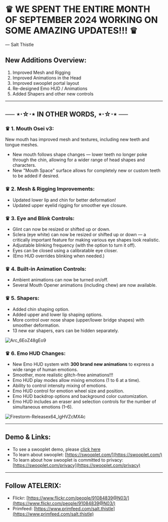# ♛ WE SPENT THE ENTIRE MONTH OF SEPTEMBER 2024 WORKING ON SOME AMAZING UPDATES!!! ♛

— Salt Thistle

## New Additions Overview:

1. Improved Mesh and Rigging
2. Improved Animations in the Head
3. Improved swooplet portal layout
4. Re-designed Emo HUD / Animations
5. Added Shapers and other new controls

---

## ── ⋆⋅☆⋅⋆ IN OTHER WORDS, ⋆⋅☆⋅⋆ ──

### ♛ 1. Mouth Osei v3:

New mouth has improved mesh and textures, including new teeth and tongue meshes.

- New mouth follows shape changes — lower teeth no longer poke through the chin, allowing for a wider range of head shapes and characters.
- New "Mouth Space" surface allows for completely new or custom teeth to be added if desired.

### ♛ 2. Mesh & Rigging Improvements:

- Updated lower lip and chin for better deformation!
- Updated upper eyelid rigging for smoother eye closure.

### ♛ 3. Eye and Blink Controls:

- Glint can now be resized or shifted up or down.
- Sclera (eye white) can now be resized or shifted up or down — a critically important feature for making various eye shapes look realistic.
- Adjustable blinking frequency (with the option to turn it off).
- Eyes can be closed using a calibratable eye closer.
- (Emo HUD overrides blinking when needed.)

### ♛ 4. Built-in Animation Controls:

- Ambient animations can now be turned on/off.
- Several Mouth Opener animations (including chew) are now available.

### ♛ 5. Shapers:

- Added chin shaping option.
- Added upper and lower lip shaping options.
- More control over nose shape (upper/lower bridge shapes) with smoother deformation.
- 13 new ear shapers, ears can be hidden separately.

![Arc_6EoZ48gEo9](https://github.com/user-attachments/assets/dce92d6a-e4ed-45d3-816e-d9d478988683)

### ♛ 6. Emo HUD Changes:

- New Emo HUD system with **300 brand new animations** to express a wide range of human emotions.
- Smoother, more realistic glitch-free animations!!!
- Emo HUD play modes allow mixing emotions (1 to 6 at a time).
- Ability to control intensity mixing of emotions.
- Emo HUD control for emotion wheel size and position.
- Emo HUD backdrop options and background color customization.
- Emo HUD includes an eraser and selection controls for the number of simultaneous emotions (1–6).

![Firestorm-Releasex64_lgHVZcMX4c](https://github.com/user-attachments/assets/bc34a652-9dd6-4bd3-8e29-b3fd4655aca1)

---

## Demo & Links:

- To see a swooplet demo, please [click here](https://swooplet.com/a/demo)
- To learn about swooplet: [https://swooplet.com/](https://swooplet.com/)
- To learn about how swooplet is committed to privacy: [https://swooplet.com/privacy](https://swooplet.com/privacy)

---

## Follow ATELERIX:

- Flickr: [https://www.flickr.com/people/91084839@N03/](https://www.flickr.com/people/91084839@N03/)
- Primfeed: [https://www.primfeed.com/salt.thistle](https://www.primfeed.com/salt.thistle)
